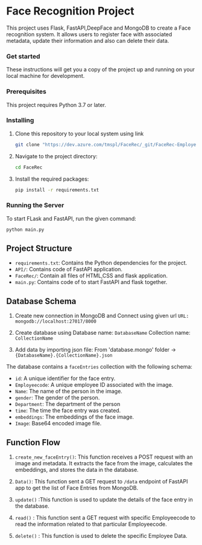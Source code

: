 # Face Recognition Project

This project uses Flask, FastAPI,DeepFace and MongoDB to create a Face recognition system. It allows users to register face with associated metadata, update their information and also can delete their data.

### Get started

These instructions will get you a copy of the project up and running on your local machine for development. 

### Prerequisites

This project requires Python 3.7 or later.

### Installing

1. Clone this repository to your local system using link

    ```bash
    git clone "https://dev.azure.com/tmspl/FaceRec/_git/FaceRec-Employee-Enrollment.python"
    ```

2. Navigate to the project directory:

    ```bash
    cd FaceRec
    ```

3. Install the required packages:

    ```bash
    pip install -r requirements.txt
    ```


### Running the Server
To start FLask and FastAPI, run the given command:
```bash
python main.py
```

## Project Structure

- `requirements.txt`: Contains the Python dependencies for the project.
- `API/`: Contains code of FastAPI application.
- `FaceRec/`: Contain all files of HTML,CSS and flask application.
- `main.py`: Contains code of to start FastAPI and flask together.

## Database Schema

1. Create new connection in MongoDB and Connect using given url
   `URL: mongodb://localhost:27017/8000`

2.  Create database using 
    Database name: `DatabaseName`
    Collection name: `CollectionName`

3.  Add data by importing json file:
    From 'database.mongo' folder -> `{DatabaseName}.{CollectionName}.json`

The database contains a `faceEntries` collection with the following schema:

- `id`: A unique identifier for the face entry.
- `Employeecode`: A unique  employee ID associated with the image.
- `Name`: The name of the person in the image.
- `gender`: The gender of the person.
- `Department`: The department of the person
- `time`: The time the face entry was created.
- `embeddings`: The embeddings of the face image.
- `Image`: Base64 encoded image file.

## Function Flow 

1. `create_new_faceEntry()`: This function receives a POST request with an image and metadata. It extracts the face from the image, calculates the embeddings, and stores the data in the database.

2. `Data()`: This function sent a GET request  to `/data` endpoint of FastAPI app to get the list of Face Entries from MongoDB.

3. `update()` :This function is used to update the details of the face entry in the database.

4. `read()` : This function sent a GET request with specific Employeecode to read the information related to that particular Employeecode.

5. `delete()` : This function is used to delete the specific Employee Data.

